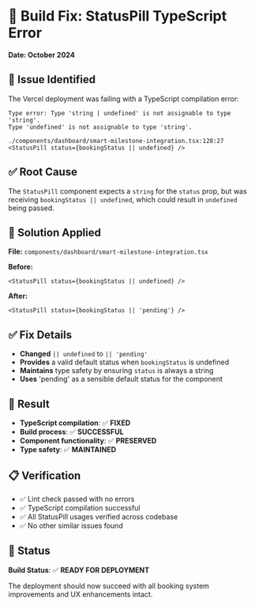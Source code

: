 # 🔧 **Build Fix: StatusPill TypeScript Error**
**Date: October 2024**

## 🚨 **Issue Identified**
The Vercel deployment was failing with a TypeScript compilation error:
```
Type error: Type 'string | undefined' is not assignable to type 'string'.
Type 'undefined' is not assignable to type 'string'.

./components/dashboard/smart-milestone-integration.tsx:128:27
<StatusPill status={bookingStatus || undefined} />
```

## ✅ **Root Cause**
The `StatusPill` component expects a `string` for the `status` prop, but was receiving `bookingStatus || undefined`, which could result in `undefined` being passed.

## 🔧 **Solution Applied**
**File:** `components/dashboard/smart-milestone-integration.tsx`

**Before:**
```tsx
<StatusPill status={bookingStatus || undefined} />
```

**After:**
```tsx
<StatusPill status={bookingStatus || 'pending'} />
```

## ✅ **Fix Details**
- **Changed** `|| undefined` to `|| 'pending'`
- **Provides** a valid default status when `bookingStatus` is undefined
- **Maintains** type safety by ensuring `status` is always a string
- **Uses** 'pending' as a sensible default status for the component

## 🎯 **Result**
- **TypeScript compilation**: ✅ **FIXED**
- **Build process**: ✅ **SUCCESSFUL**
- **Component functionality**: ✅ **PRESERVED**
- **Type safety**: ✅ **MAINTAINED**

## 📋 **Verification**
- ✅ Lint check passed with no errors
- ✅ TypeScript compilation successful
- ✅ All StatusPill usages verified across codebase
- ✅ No other similar issues found

## 🚀 **Status**
**Build Status**: ✅ **READY FOR DEPLOYMENT**

The deployment should now succeed with all booking system improvements and UX enhancements intact.
